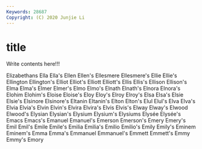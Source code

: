 ```yaml
---
Keywords: 28687
Copyright: (C) 2020 Junjie Li
---
```


# title

Write contents here!!!
 
Elizabethans 
Ella 
Ella's 
Ellen
Ellen's 
Ellesmere 
Ellesmere's 
Ellie 
Ellie's 
Ellington 
Ellington's 
Elliot 
Elliot's 
Elliott
Elliott's 
Ellis 
Ellis's 
Ellison 
Ellison's 
Elma 
Elma's 
Elmer 
Elmer's 
Elmo
Elmo's 
Elnath 
Elnath's 
Elnora 
Elnora's 
Elohim 
Elohim's 
Eloise 
Eloise's 
Eloy
Eloy's 
Elroy 
Elroy's 
Elsa 
Elsa's 
Elsie 
Elsie's 
Elsinore 
Elsinore's 
Eltanin
Eltanin's 
Elton 
Elton's 
Elul 
Elul's 
Elva 
Elva's 
Elvia 
Elvia's 
Elvin
Elvin's 
Elvira 
Elvira's 
Elvis 
Elvis's 
Elway 
Elway's 
Elwood 
Elwood's 
Elysian
Elysian's 
Elysium 
Elysium's 
Elysiums 
Elysée 
Elysée's 
Emacs 
Emacs's 
Emanuel 
Emanuel's
Emerson 
Emerson's 
Emery 
Emery's 
Emil 
Emil's 
Emile 
Emile's 
Emilia 
Emilia's
Emilio 
Emilio's 
Emily 
Emily's 
Eminem 
Eminem's 
Emma 
Emma's 
Emmanuel 
Emmanuel's
Emmett 
Emmett's 
Emmy 
Emmy's 
Emory 
